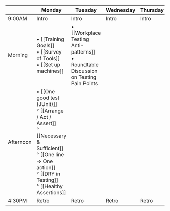 |         | Monday | Tuesday | Wednesday | Thursday | Friday |
| ------  | ------ | ------- | --------- | -------- | ------ |
| 9:00AM  | Intro  |  Intro  |   Intro   |  Intro   | Intro  |   
| Morning  | • [[Training Goals]] <br> • [[Survey of Tools]] <br> • [[Set up machines]]  | • [[Workplace Testing Anti-patterns]] <br> • Roundtable Discussion on Testing Pain Points |     |    |  |
| Afternoon  | • [[One good test (JUnit)]] <br> ° [[Arrange / Act / Assert]] <br> ° [[Necessary & Sufficient]] <br> ° [[One line => One action]] <br> ° [[DRY in Testing]] <br> ° [[Healthy Assertions]] |   |     |    |  |
| 4:30PM  | Retro  | Retro   | Retro     | Retro    | Retro  |